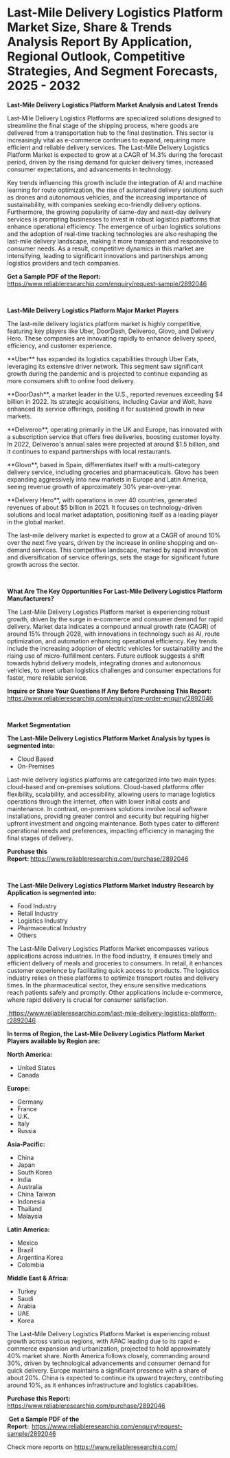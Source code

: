 <p><h1>Last-Mile Delivery Logistics Platform Market Size, Share & Trends Analysis Report By Application, Regional Outlook, Competitive Strategies, And Segment Forecasts, 2025 - 2032</h1></p><p><strong>Last-Mile Delivery Logistics Platform Market Analysis and Latest Trends</strong></p>
<p><p>Last-Mile Delivery Logistics Platforms are specialized solutions designed to streamline the final stage of the shipping process, where goods are delivered from a transportation hub to the final destination. This sector is increasingly vital as e-commerce continues to expand, requiring more efficient and reliable delivery services. The Last-Mile Delivery Logistics Platform Market is expected to grow at a CAGR of 14.3% during the forecast period, driven by the rising demand for quicker delivery times, increased consumer expectations, and advancements in technology.</p><p>Key trends influencing this growth include the integration of AI and machine learning for route optimization, the rise of automated delivery solutions such as drones and autonomous vehicles, and the increasing importance of sustainability, with companies seeking eco-friendly delivery options. Furthermore, the growing popularity of same-day and next-day delivery services is prompting businesses to invest in robust logistics platforms that enhance operational efficiency. The emergence of urban logistics solutions and the adoption of real-time tracking technologies are also reshaping the last-mile delivery landscape, making it more transparent and responsive to consumer needs. As a result, competitive dynamics in this market are intensifying, leading to significant innovations and partnerships among logistics providers and tech companies.</p></p>
<p><strong>Get a Sample PDF of the Report:&nbsp;</strong> <a href="https://www.reliableresearchiq.com/enquiry/request-sample/2892046?utm_campaign=3106&utm_medium=2&utm_source=Github&utm_content=ia&utm_term=15032025&utm_id=last-mile-delivery-logistics-platform">https://www.reliableresearchiq.com/enquiry/request-sample/2892046</a></p>
<p>&nbsp;</p>
<p><strong>Last-Mile Delivery Logistics Platform Major Market Players</strong></p>
<p><p>The last-mile delivery logistics platform market is highly competitive, featuring key players like Uber, DoorDash, Deliveroo, Glovo, and Delivery Hero. These companies are innovating rapidly to enhance delivery speed, efficiency, and customer experience.</p><p>**Uber** has expanded its logistics capabilities through Uber Eats, leveraging its extensive driver network. This segment saw significant growth during the pandemic and is projected to continue expanding as more consumers shift to online food delivery. </p><p>**DoorDash**, a market leader in the U.S., reported revenues exceeding $4 billion in 2022. Its strategic acquisitions, including Caviar and Wolt, have enhanced its service offerings, positing it for sustained growth in new markets.</p><p>**Deliveroo**, operating primarily in the UK and Europe, has innovated with a subscription service that offers free deliveries, boosting customer loyalty. In 2022, Deliveroo's annual sales were projected at around $1.5 billion, and it continues to expand partnerships with local restaurants.</p><p>**Glovo**, based in Spain, differentiates itself with a multi-category delivery service, including groceries and pharmaceuticals. Glovo has been expanding aggressively into new markets in Europe and Latin America, seeing revenue growth of approximately 30% year-over-year.</p><p>**Delivery Hero**, with operations in over 40 countries, generated revenues of about $5 billion in 2021. It focuses on technology-driven solutions and local market adaptation, positioning itself as a leading player in the global market.</p><p>The last-mile delivery market is expected to grow at a CAGR of around 10% over the next five years, driven by the increase in online shopping and on-demand services. This competitive landscape, marked by rapid innovation and diversification of service offerings, sets the stage for significant future growth across the sector.</p></p>
<p>&nbsp;</p>
<p><strong>What Are The Key Opportunities For Last-Mile Delivery Logistics Platform Manufacturers?</strong></p>
<p><p>The Last-Mile Delivery Logistics Platform market is experiencing robust growth, driven by the surge in e-commerce and consumer demand for rapid delivery. Market data indicates a compound annual growth rate (CAGR) of around 15% through 2028, with innovations in technology such as AI, route optimization, and automation enhancing operational efficiency. Key trends include the increasing adoption of electric vehicles for sustainability and the rising use of micro-fulfillment centers. Future outlook suggests a shift towards hybrid delivery models, integrating drones and autonomous vehicles, to meet urban logistics challenges and consumer expectations for faster, more reliable service.</p></p>
<p><strong>Inquire or Share Your Questions If Any Before Purchasing This Report:</strong> <a href="https://www.reliableresearchiq.com/enquiry/pre-order-enquiry/2892046?utm_campaign=3106&utm_medium=2&utm_source=Github&utm_content=ia&utm_term=15032025&utm_id=last-mile-delivery-logistics-platform">https://www.reliableresearchiq.com/enquiry/pre-order-enquiry/2892046</a></p>
<p>&nbsp;</p>
<p><strong>Market Segmentation</strong></p>
<p><strong>The Last-Mile Delivery Logistics Platform Market Analysis by types is segmented into:</strong></p>
<p><ul><li>Cloud Based</li><li>On-Premises</li></ul></p>
<p><p>Last-mile delivery logistics platforms are categorized into two main types: cloud-based and on-premises solutions. Cloud-based platforms offer flexibility, scalability, and accessibility, allowing users to manage logistics operations through the internet, often with lower initial costs and maintenance. In contrast, on-premises solutions involve local software installations, providing greater control and security but requiring higher upfront investment and ongoing maintenance. Both types cater to different operational needs and preferences, impacting efficiency in managing the final stages of delivery.</p></p>
<p><strong>Purchase this Report:&nbsp;</strong><a href="https://www.reliableresearchiq.com/purchase/2892046?utm_campaign=3106&utm_medium=2&utm_source=Github&utm_content=ia&utm_term=15032025&utm_id=last-mile-delivery-logistics-platform">https://www.reliableresearchiq.com/purchase/2892046</a></p>
<p>&nbsp;</p>
<p><strong>The Last-Mile Delivery Logistics Platform Market Industry Research by Application is segmented into:</strong></p>
<p><ul><li>Food Industry</li><li>Retail Industry</li><li>Logistics Industry</li><li>Pharmaceutical Industry</li><li>Others</li></ul></p>
<p><p>The Last-Mile Delivery Logistics Platform Market encompasses various applications across industries. In the food industry, it ensures timely and efficient delivery of meals and groceries to consumers. In retail, it enhances customer experience by facilitating quick access to products. The logistics industry relies on these platforms to optimize transport routes and delivery times. In the pharmaceutical sector, they ensure sensitive medications reach patients safely and promptly. Other applications include e-commerce, where rapid delivery is crucial for consumer satisfaction.</p></p>
<p><a href="https://www.reliableresearchiq.com/last-mile-delivery-logistics-platform-r2892046?utm_campaign=3106&utm_medium=2&utm_source=Github&utm_content=ia&utm_term=15032025&utm_id=last-mile-delivery-logistics-platform">&nbsp;https://www.reliableresearchiq.com/last-mile-delivery-logistics-platform-r2892046</a></p>
<p><strong>In terms of Region, the Last-Mile Delivery Logistics Platform Market Players available by Region are:</strong></p>
<p>
    <p> <strong> North America: </strong>
        <ul>
            <li>United States</li>
            <li>Canada</li>
        </ul>
        </p> 
    <p> <strong> Europe: </strong>
        <ul>
            <li>Germany</li>
            <li>France</li>
            <li>U.K.</li>
            <li>Italy</li>
            <li>Russia</li>
        </ul>
        </p> 
    <p> <strong> Asia-Pacific: </strong>
        <ul>
            <li>China</li>
            <li>Japan</li>
            <li>South Korea</li>
            <li>India</li>
            <li>Australia</li>
            <li>China Taiwan</li>
            <li>Indonesia</li>
            <li>Thailand</li>
            <li>Malaysia</li>
        </ul>
        </p> 
    <p> <strong> Latin America: </strong>
        <ul>
            <li>Mexico</li>
            <li>Brazil</li>
            <li>Argentina Korea</li>
            <li>Colombia</li>
        </ul>
        </p> 
    <p> <strong> Middle East & Africa: </strong>
        <ul>
            <li>Turkey</li>
            <li>Saudi</li>
            <li>Arabia</li>
            <li>UAE</li>
            <li>Korea</li>
        </ul>
    </p>
    </p>
<p><p>The Last-Mile Delivery Logistics Platform Market is experiencing robust growth across various regions, with APAC leading due to its rapid e-commerce expansion and urbanization, projected to hold approximately 40% market share. North America follows closely, commanding around 30%, driven by technological advancements and consumer demand for quick delivery. Europe maintains a significant presence with a share of about 20%. China is expected to continue its upward trajectory, contributing around 10%, as it enhances infrastructure and logistics capabilities.</p></p>
<p><strong>Purchase this Report: </strong><a href="https://www.reliableresearchiq.com/purchase/2892046?utm_campaign=3106&utm_medium=2&utm_source=Github&utm_content=ia&utm_term=15032025&utm_id=last-mile-delivery-logistics-platform">https://www.reliableresearchiq.com/purchase/2892046</a></p>
<p>&nbsp;<strong>Get a Sample PDF of the Report:&nbsp;&nbsp;</strong><a href="https://www.reliableresearchiq.com/enquiry/request-sample/2892046?utm_campaign=3106&utm_medium=2&utm_source=Github&utm_content=ia&utm_term=15032025&utm_id=last-mile-delivery-logistics-platform">https://www.reliableresearchiq.com/enquiry/request-sample/2892046</a></p>
<p><strong></strong></p>
<p>Check more reports on <a href="https://www.reliableresearchiq.com/?utm_campaign=3106&utm_medium=2&utm_source=Github&utm_content=ia&utm_term=15032025&utm_id=last-mile-delivery-logistics-platform">https://www.reliableresearchiq.com/</a></p>
